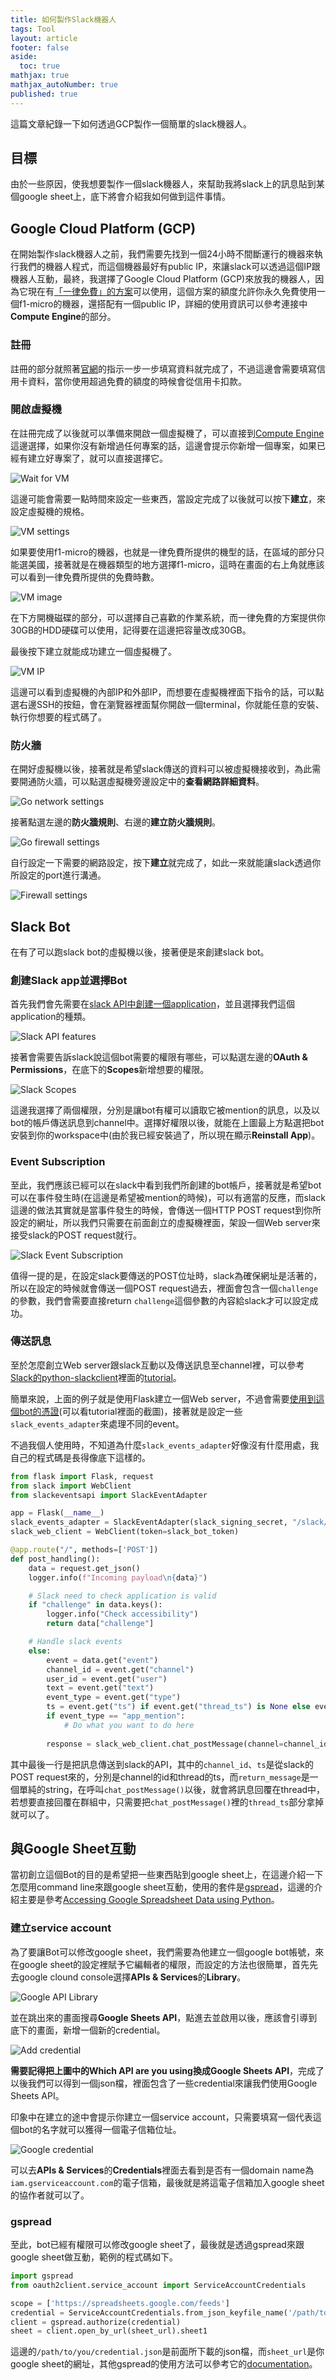 ```yaml
---
title: 如何製作Slack機器人
tags: Tool
layout: article
footer: false
aside:
  toc: true
mathjax: true
mathjax_autoNumber: true
published: true
---
```


這篇文章紀錄一下如何透過GCP製作一個簡單的slack機器人。

<!--more-->

## 目標

由於一些原因，使我想要製作一個slack機器人，來幫助我將slack上的訊息貼到某個google sheet上，底下將會介紹我如何做到這件事情。

## Google Cloud Platform (GCP)

在開始製作slack機器人之前，我們需要先找到一個24小時不間斷運行的機器來執行我們的機器人程式，而這個機器最好有public IP，來讓slack可以透過這個IP跟機器人互動，最終，我選擇了Google Cloud Platform (GCP)來放我的機器人，因為它現在有[「一律免費」的方案](https://cloud.google.com/free/docs/gcp-free-tier?hl=zh-tw)可以使用，這個方案的額度允許你永久免費使用一個f1-micro的機器，還搭配有一個public IP，詳細的使用資訊可以參考連接中**Compute Engine**的部分。

### 註冊

註冊的部分就照著[官網](https://cloud.google.com/)的指示一步一步填寫資料就完成了，不過這邊會需要填寫信用卡資料，當你使用超過免費的額度的時候會從信用卡扣款。

### 開啟虛擬機

在註冊完成了以後就可以準備來開啟一個虛擬機了，可以直接到[Compute Engine](https://console.cloud.google.com/projectselector/compute/instances)這邊選擇，如果你沒有新增過任何專案的話，這邊會提示你新增一個專案，如果已經有建立好專案了，就可以直接選擇它。

![Wait for VM](wait-vm.png)

這邊可能會需要一點時間來設定一些東西，當設定完成了以後就可以按下**建立**，來設定虛擬機的規格。

![VM settings](vm-settings.png)

如果要使用f1-micro的機器，也就是一律免費所提供的機型的話，在區域的部分只能選美國，接著就是在機器類型的地方選擇f1-micro，這時在畫面的右上角就應該可以看到一律免費所提供的免費時數。

![VM image](vm-image.png)

在下方開機磁碟的部分，可以選擇自己喜歡的作業系統，而一律免費的方案提供你30GB的HDD硬碟可以使用，記得要在這邊把容量改成30GB。

最後按下建立就能成功建立一個虛擬機了。

![VM IP](vm-ip.png)

這邊可以看到虛擬機的內部IP和外部IP，而想要在虛擬機裡面下指令的話，可以點選右邊SSH的按鈕，會在瀏覽器裡面幫你開啟一個terminal，你就能任意的安裝、執行你想要的程式碼了。

### 防火牆

在開好虛擬機以後，接著就是希望slack傳送的資料可以被虛擬機接收到，為此需要開通防火牆，可以點選虛擬機旁邊設定中的**查看網路詳細資料**。

![Go network settings](go-network-settings.png)

接著點選左邊的**防火牆規則**、右邊的**建立防火牆規則**。

![Go firewall settings](go-firewall-settings.png)

自行設定一下需要的網路設定，按下**建立**就完成了，如此一來就能讓slack透過你所設定的port進行溝通。

![Firewall settings](firewall-settings.png)

## Slack Bot

在有了可以跑slack bot的虛擬機以後，接著便是來創建slack bot。

### 創建Slack app並選擇Bot

首先我們會先需要在[slack API中創建一個application](https://api.slack.com/apps)，並且選擇我們這個application的種類。

![Slack API features](slack-app-feature.png)

接著會需要告訴slack說這個bot需要的權限有哪些，可以點選左邊的**OAuth & Permissions**，在底下的**Scopes**新增想要的權限。

![Slack Scopes](slack-app-scope.png)

這邊我選擇了兩個權限，分別是讓bot有權可以讀取它被mention的訊息，以及以bot的帳戶傳送訊息到channel中。選擇好權限以後，就能在上圖最上方點選把bot安裝到你的workspace中(由於我已經安裝過了，所以現在顯示**Reinstall App**)。

### Event Subscription

至此，我們應該已經可以在slack中看到我們所創建的bot帳戶，接著就是希望bot可以在事件發生時(在這邊是希望被mention的時候)，可以有適當的反應，而slack這邊的做法其實就是當事件發生的時候，會傳送一個HTTP POST request到你所設定的網址，所以我們只需要在前面創立的虛擬機裡面，架設一個Web server來接受slack的POST request就行。

![Slack Event Subscription](slack-event-subscription.png)

值得一提的是，在設定slack要傳送的POST位址時，slack為確保網址是活著的，所以在設定的時候就會傳送一個POST request過去，裡面會包含一個`challenge`的參數，我們會需要直接return `challenge`這個參數的內容給slack才可以設定成功。

### 傳送訊息

至於怎麼創立Web server跟slack互動以及傳送訊息至channel裡，可以參考[Slack的python-slackclient](https://github.com/SlackAPI/python-slackclient)裡面的[tutorial](https://github.com/slackapi/python-slackclient/tree/master/tutorial)。

簡單來說，上面的例子就是使用Flask建立一個Web server，不過會需要[使用到這個bot的憑證](https://github.com/slackapi/python-slackclient/blob/master/tutorial/PythOnBoardingBot/app.py#L12-L15)(可以看tutorial裡面的截圖)，接著就是設定一些`slack_events_adapter`來處理不同的event。

不過我個人使用時，不知道為什麼`slack_events_adapter`好像沒有什麼用處，我自己的程式碼是長得像底下這樣的。

```python
from flask import Flask, request
from slack import WebClient
from slackeventsapi import SlackEventAdapter

app = Flask(__name__)
slack_events_adapter = SlackEventAdapter(slack_signing_secret, "/slack/events", app)
slack_web_client = WebClient(token=slack_bot_token)

@app.route("/", methods=['POST'])
def post_handling():
    data = request.get_json()
    logger.info(f"Incoming payload\n{data}")

    # Slack need to check application is valid
    if "challenge" in data.keys():
        logger.info("Check accessibility")
        return data["challenge"]

    # Handle slack events
    else:
        event = data.get("event")
        channel_id = event.get("channel")
        user_id = event.get("user")
        text = event.get("text")
        event_type = event.get("type")
        ts = event.get("ts") if event.get("thread_ts") is None else event.get("thread_ts")
        if event_type == "app_mention":
            # Do what you want to do here
            
        response = slack_web_client.chat_postMessage(channel=channel_id, text=return_message, thread_ts=ts)
```

其中最後一行是把訊息傳送到slack的API，其中的`channel_id`、`ts`是從slack的POST request來的，分別是channel的id和thread的ts，而`return_message`是一個單純的string，在呼叫`chat_postMessage()`以後，就會將訊息回覆在thread中，若想要直接回覆在群組中，只需要把`chat_postMessage()`裡的`thread_ts`部分拿掉就可以了。

## 與Google Sheet互動

當初創立這個Bot的目的是希望把一些東西貼到google sheet上，在這邊介紹一下怎麼用command line來跟google sheet互動，使用的套件是[gspread](https://github.com/burnash/gspread)，這邊的介紹主要是參考[Accessing Google Spreadsheet Data using Python](https://towardsdatascience.com/accessing-google-spreadsheet-data-using-python-90a5bc214fd2)。

### 建立service account

為了要讓Bot可以修改google sheet，我們需要為他建立一個google bot帳號，來在google sheet的設定裡賦予它編輯者的權限，而設定的方法也很簡單，首先先去google clound console選擇**APIs & Services**的**Library**。

![Google API Library](google-api-library.png)

並在跳出來的畫面搜尋**Google Sheets API**，點進去並啟用以後，應該會引導到底下的畫面，新增一個新的credential。

![Add credential](https://miro.medium.com/max/1300/1*XVy7hsGwyiNwSx-7hQXL8A.png)

**需要記得把上圖中的Which API are you using換成Google Sheets API**，完成了以後我們可以得到一個json檔，裡面包含了一些credential來讓我們使用Google Sheets API。

印象中在建立的途中會提示你建立一個service account，只需要填寫一個代表這個bot的名字就可以獲得一個電子信箱位址。

![Google credential](google-credential.png)

可以去**APIs & Services**的**Credentials**裡面去看到是否有一個domain name為`iam.gserviceaccount.com`的電子信箱，最後就是將這電子信箱加入google sheet的協作者就可以了。

### gspread

至此，bot已經有權限可以修改google sheet了，最後就是透過gspread來跟google sheet做互動，範例的程式碼如下。

```python
import gspread
from oauth2client.service_account import ServiceAccountCredentials

scope = ['https://spreadsheets.google.com/feeds']
credential = ServiceAccountCredentials.from_json_keyfile_name('/path/to/your/credential.json', scope)
client = gspread.authorize(credential)
sheet = client.open_by_url(sheet_url).sheet1
```

這邊的`/path/to/you/credential.json`是前面所下載的json檔，而`sheet_url`是你google sheet的網址，其他gspread的使用方法可以參考它的[documentation](https://gspread.readthedocs.io/en/latest/)。



